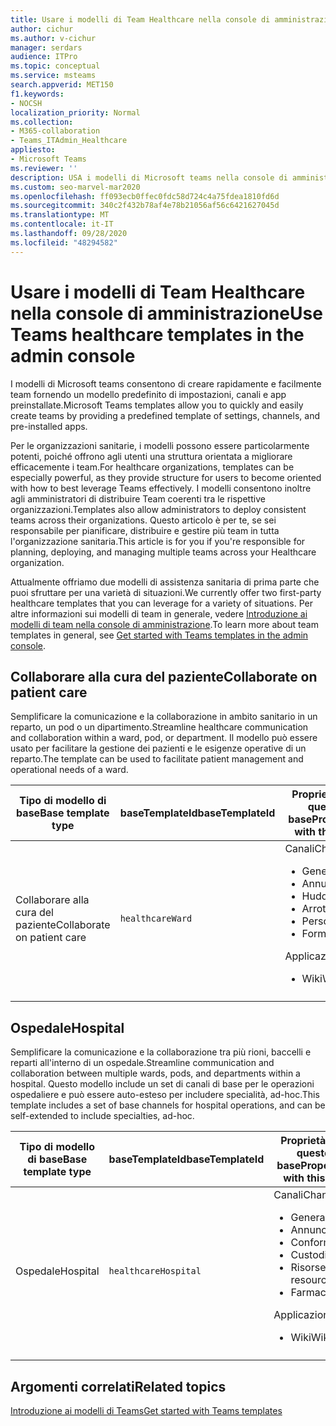 ```yaml
---
title: Usare i modelli di Team Healthcare nella console di amministrazione
author: cichur
ms.author: v-cichur
manager: serdars
audience: ITPro
ms.topic: conceptual
ms.service: msteams
search.appverid: MET150
f1.keywords:
- NOCSH
localization_priority: Normal
ms.collection:
- M365-collaboration
- Teams_ITAdmin_Healthcare
appliesto:
- Microsoft Teams
ms.reviewer: ''
description: USA i modelli di Microsoft teams nella console di amministrazione per creare rapidamente e facilmente teams fornendo un modello predefinito di impostazioni, canali e app.
ms.custom: seo-marvel-mar2020
ms.openlocfilehash: ff093ecb0ffec0fdc58d724c4a75fdea1810fd6d
ms.sourcegitcommit: 340c2f432b78af4e78b21056af56c6421627045d
ms.translationtype: MT
ms.contentlocale: it-IT
ms.lasthandoff: 09/28/2020
ms.locfileid: "48294582"
---
```

# <a name="use-teams-healthcare-templates-in-the-admin-console"></a><span data-ttu-id="cbf54-103">Usare i modelli di Team Healthcare nella console di amministrazione</span><span class="sxs-lookup"><span data-stu-id="cbf54-103">Use Teams healthcare templates in the admin console</span></span>

<span data-ttu-id="cbf54-104">I modelli di Microsoft teams consentono di creare rapidamente e facilmente team fornendo un modello predefinito di impostazioni, canali e app preinstallate.</span><span class="sxs-lookup"><span data-stu-id="cbf54-104">Microsoft Teams templates allow you to quickly and easily create teams by providing a predefined template of settings, channels, and pre-installed apps.</span></span>

<span data-ttu-id="cbf54-105">Per le organizzazioni sanitarie, i modelli possono essere particolarmente potenti, poiché offrono agli utenti una struttura orientata a migliorare efficacemente i team.</span><span class="sxs-lookup"><span data-stu-id="cbf54-105">For healthcare organizations, templates can be especially powerful, as they provide structure for users to become oriented with how to best leverage Teams effectively.</span></span> <span data-ttu-id="cbf54-106">I modelli consentono inoltre agli amministratori di distribuire Team coerenti tra le rispettive organizzazioni.</span><span class="sxs-lookup"><span data-stu-id="cbf54-106">Templates also allow administrators to deploy consistent teams across their organizations.</span></span> <span data-ttu-id="cbf54-107">Questo articolo è per te, se sei responsabile per pianificare, distribuire e gestire più team in tutta l'organizzazione sanitaria.</span><span class="sxs-lookup"><span data-stu-id="cbf54-107">This article is for you if you're responsible for planning, deploying, and managing multiple teams across your Healthcare organization.</span></span>

<span data-ttu-id="cbf54-108">Attualmente offriamo due modelli di assistenza sanitaria di prima parte che puoi sfruttare per una varietà di situazioni.</span><span class="sxs-lookup"><span data-stu-id="cbf54-108">We currently offer two first-party healthcare templates that you can leverage for a variety of situations.</span></span> <span data-ttu-id="cbf54-109">Per altre informazioni sui modelli di team in generale, vedere [Introduzione ai modelli di team nella console di amministrazione](../../get-started-with-teams-templates-in-the-admin-console.md).</span><span class="sxs-lookup"><span data-stu-id="cbf54-109">To learn more about team templates in general, see [Get started with Teams templates in the admin console](../../get-started-with-teams-templates-in-the-admin-console.md).</span></span>

## <a name="collaborate-on-patient-care"></a><span data-ttu-id="cbf54-110">Collaborare alla cura del paziente</span><span class="sxs-lookup"><span data-stu-id="cbf54-110">Collaborate on patient care</span></span>

 <span data-ttu-id="cbf54-111">Semplificare la comunicazione e la collaborazione in ambito sanitario in un reparto, un pod o un dipartimento.</span><span class="sxs-lookup"><span data-stu-id="cbf54-111">Streamline healthcare communication and collaboration within a ward, pod, or department.</span></span> <span data-ttu-id="cbf54-112">Il modello può essere usato per facilitare la gestione dei pazienti e le esigenze operative di un reparto.</span><span class="sxs-lookup"><span data-stu-id="cbf54-112">The template can be used to facilitate patient management and operational needs of a ward.</span></span>

| <span data-ttu-id="cbf54-113">Tipo di modello di base</span><span class="sxs-lookup"><span data-stu-id="cbf54-113">Base template type</span></span> |<span data-ttu-id="cbf54-114">baseTemplateId</span><span class="sxs-lookup"><span data-stu-id="cbf54-114">baseTemplateId</span></span>| <span data-ttu-id="cbf54-115">Proprietà disponibili con questo modello di base</span><span class="sxs-lookup"><span data-stu-id="cbf54-115">Properties that come with this base template</span></span> |
| ------------------ |---|----------------------------------------------------- |
| <span data-ttu-id="cbf54-116">Collaborare alla cura del paziente</span><span class="sxs-lookup"><span data-stu-id="cbf54-116">Collaborate on patient care</span></span> |`healthcareWard` | <span data-ttu-id="cbf54-117">Canali</span><span class="sxs-lookup"><span data-stu-id="cbf54-117">Channels:</span></span><ul><li><span data-ttu-id="cbf54-118">Generale</span><span class="sxs-lookup"><span data-stu-id="cbf54-118">General</span></span></li><li><span data-ttu-id="cbf54-119">Annunci</span><span class="sxs-lookup"><span data-stu-id="cbf54-119">Announcements</span></span></li><li><span data-ttu-id="cbf54-120">Huddles</span><span class="sxs-lookup"><span data-stu-id="cbf54-120">Huddles</span></span></li><li><span data-ttu-id="cbf54-121">Arrotonda</span><span class="sxs-lookup"><span data-stu-id="cbf54-121">Rounds</span></span></li><li><span data-ttu-id="cbf54-122">Personale</span><span class="sxs-lookup"><span data-stu-id="cbf54-122">Staffing</span></span></li><li><span data-ttu-id="cbf54-123">Formazione</span><span class="sxs-lookup"><span data-stu-id="cbf54-123">Training</span></span></li></ul> <span data-ttu-id="cbf54-124">Applicazioni</span><span class="sxs-lookup"><span data-stu-id="cbf54-124">Apps:</span></span> <ul><li><span data-ttu-id="cbf54-125">Wiki</span><span class="sxs-lookup"><span data-stu-id="cbf54-125">Wiki</span></span></li>|
||||

## <a name="hospital"></a><span data-ttu-id="cbf54-126">Ospedale</span><span class="sxs-lookup"><span data-stu-id="cbf54-126">Hospital</span></span>

<span data-ttu-id="cbf54-127">Semplificare la comunicazione e la collaborazione tra più rioni, baccelli e reparti all'interno di un ospedale.</span><span class="sxs-lookup"><span data-stu-id="cbf54-127">Streamline communication and collaboration between multiple wards, pods, and departments within a hospital.</span></span> <span data-ttu-id="cbf54-128">Questo modello include un set di canali di base per le operazioni ospedaliere e può essere auto-esteso per includere specialità, ad-hoc.</span><span class="sxs-lookup"><span data-stu-id="cbf54-128">This template includes a set of base channels for hospital operations, and can be self-extended to include specialties, ad-hoc.</span></span>

| <span data-ttu-id="cbf54-129">Tipo di modello di base</span><span class="sxs-lookup"><span data-stu-id="cbf54-129">Base template type</span></span> |<span data-ttu-id="cbf54-130">baseTemplateId</span><span class="sxs-lookup"><span data-stu-id="cbf54-130">baseTemplateId</span></span> | <span data-ttu-id="cbf54-131">Proprietà disponibili con questo modello di base</span><span class="sxs-lookup"><span data-stu-id="cbf54-131">Properties that come with this base template</span></span> |
| ------------------|-- |----------------------------------------------------- |
|<span data-ttu-id="cbf54-132">Ospedale</span><span class="sxs-lookup"><span data-stu-id="cbf54-132">Hospital</span></span>|`healthcareHospital`|<span data-ttu-id="cbf54-133">Canali</span><span class="sxs-lookup"><span data-stu-id="cbf54-133">Channels:</span></span> <ul><li><span data-ttu-id="cbf54-134">Generale</span><span class="sxs-lookup"><span data-stu-id="cbf54-134">General</span></span><li><span data-ttu-id="cbf54-135">Annunci</span><span class="sxs-lookup"><span data-stu-id="cbf54-135">Announcements</span></span></li><li><span data-ttu-id="cbf54-136">Conformità</span><span class="sxs-lookup"><span data-stu-id="cbf54-136">Compliance</span></span></li><li><span data-ttu-id="cbf54-137">Custodia</span><span class="sxs-lookup"><span data-stu-id="cbf54-137">Custodial</span></span></li><li><span data-ttu-id="cbf54-138">Risorse umane</span><span class="sxs-lookup"><span data-stu-id="cbf54-138">Human resources</span></span></li><li><span data-ttu-id="cbf54-139">Farmacia</span><span class="sxs-lookup"><span data-stu-id="cbf54-139">Pharmacy</span></span></li></ul> <span data-ttu-id="cbf54-140">Applicazioni</span><span class="sxs-lookup"><span data-stu-id="cbf54-140">Apps:</span></span> <ul><li><span data-ttu-id="cbf54-141">Wiki</span><span class="sxs-lookup"><span data-stu-id="cbf54-141">Wiki</span></span></li></ul>|
||||

## <a name="related-topics"></a><span data-ttu-id="cbf54-142">Argomenti correlati</span><span class="sxs-lookup"><span data-stu-id="cbf54-142">Related topics</span></span>

[<span data-ttu-id="cbf54-143">Introduzione ai modelli di Teams</span><span class="sxs-lookup"><span data-stu-id="cbf54-143">Get started with Teams templates</span></span>](../../get-started-with-teams-templates-in-the-admin-console.md)
